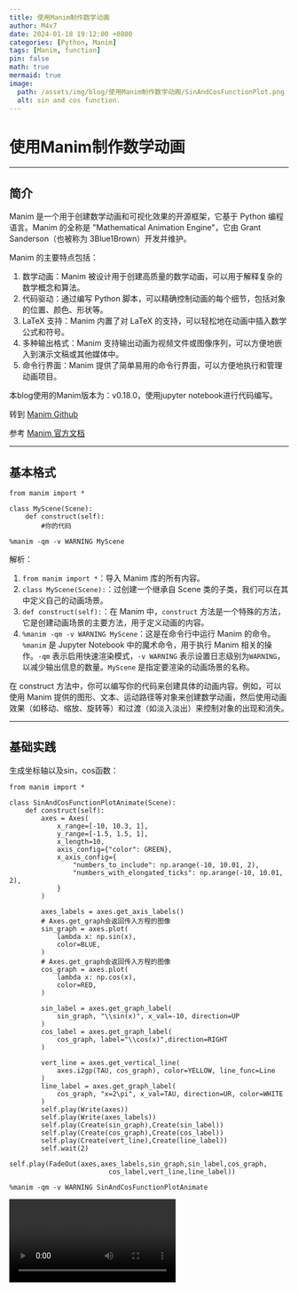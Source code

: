 ```yaml
---
title: 使用Manim制作数学动画
author: M4x7
date: 2024-01-18 19:12:00 +0800
categories: [Python, Manim]
tags: [Manim, function]
pin: false
math: true
mermaid: true
image:
  path: /assets/img/blog/使用Manim制作数学动画/SinAndCosFunctionPlot.png
  alt: sin and cos function.
---
```

# 使用Manim制作数学动画

***

## 简介
Manim 是一个用于创建数学动画和可视化效果的开源框架，它基于 Python 编程语言。Manim 的全称是 "Mathematical Animation Engine"，它由 Grant Sanderson（也被称为 3Blue1Brown）开发并维护。

Manim 的主要特点包括：
1. 数学动画：Manim 被设计用于创建高质量的数学动画，可以用于解释复杂的数学概念和算法。
2. 代码驱动：通过编写 Python 脚本，可以精确控制动画的每个细节，包括对象的位置、颜色、形状等。
3. LaTeX 支持：Manim 内置了对 LaTeX 的支持，可以轻松地在动画中插入数学公式和符号。
4. 多种输出格式：Manim 支持输出动画为视频文件或图像序列，可以方便地嵌入到演示文稿或其他媒体中。
5. 命令行界面：Manim 提供了简单易用的命令行界面，可以方便地执行和管理动画项目。

本blog使用的Manim版本为：v0.18.0，使用jupyter notebook进行代码编写。

转到 [Manim Github](https://github.com/3b1b/manim)

参考 [Manim 官方文档](https://docs.manim.community/en/stable/)

***

## 基本格式
```
from manim import *

class MyScene(Scene):
    def construct(self):
        #你的代码

%manim -qm -v WARNING MyScene
```  
解析：
1. `from manim import *`：导入 Manim 库的所有内容。
2. `class MyScene(Scene):`：过创建一个继承自 Scene 类的子类，我们可以在其中定义自己的动画场景。
3. `def construct(self):`：在 Manim 中，`construct` 方法是一个特殊的方法，它是创建动画场景的主要方法，用于定义动画的内容。
4. `%manim -qm -v WARNING MyScene`：这是在命令行中运行 Manim 的命令。`%manim` 是 Jupyter Notebook 中的魔术命令，用于执行 Manim 相关的操作。`-qm` 表示启用快速渲染模式，`-v WARNING` 表示设置日志级别为`WARNING`，以减少输出信息的数量。`MyScene` 是指定要渲染的动画场景的名称。

在 construct 方法中，你可以编写你的代码来创建具体的动画内容。例如，可以使用 Manim 提供的图形、文本、运动路径等对象来创建数学动画，然后使用动画效果（如移动、缩放、旋转等）和过渡（如淡入淡出）来控制对象的出现和消失。

***

## 基础实践
生成坐标轴以及sin，cos函数：
```
from manim import *

class SinAndCosFunctionPlotAnimate(Scene):
    def construct(self):
        axes = Axes(
            x_range=[-10, 10.3, 1],
            y_range=[-1.5, 1.5, 1],
            x_length=10,
            axis_config={"color": GREEN},
            x_axis_config={
                "numbers_to_include": np.arange(-10, 10.01, 2),
                "numbers_with_elongated_ticks": np.arange(-10, 10.01, 2),
            }
        )
        
        axes_labels = axes.get_axis_labels()
        # Axes.get_graph会返回传入方程的图像
        sin_graph = axes.plot(
            lambda x: np.sin(x),
            color=BLUE,
        )
        # Axes.get_graph会返回传入方程的图像
        cos_graph = axes.plot(
            lambda x: np.cos(x),
            color=RED,
        )

        sin_label = axes.get_graph_label(
            sin_graph, "\\sin(x)", x_val=-10, direction=UP 
        )
        cos_label = axes.get_graph_label(
            cos_graph, label="\\cos(x)",direction=RIGHT
        )

        vert_line = axes.get_vertical_line(
            axes.i2gp(TAU, cos_graph), color=YELLOW, line_func=Line
        )
        line_label = axes.get_graph_label(
            cos_graph, "x=2\pi", x_val=TAU, direction=UR, color=WHITE
        )
        self.play(Write(axes))
        self.play(Write(axes_labels))
        self.play(Create(sin_graph),Create(sin_label))
        self.play(Create(cos_graph),Create(cos_label))
        self.play(Create(vert_line),Create(line_label)) 
        self.wait(2)
        self.play(FadeOut(axes,axes_labels,sin_graph,sin_label,cos_graph,
                         cos_label,vert_line,line_label))
        
%manim -qm -v WARNING SinAndCosFunctionPlotAnimate
```

<video src="\assets\img\blog\使用Manim制作数学动画\SinAndCosFunctionPlotAnimate.mp4" controls class="embed-video">
</video>